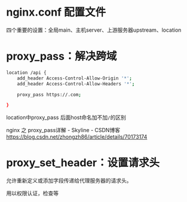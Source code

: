 # nginx.conf 配置文件

四个重要的设置：全局main、主机server、上游服务器upstream、location

# proxy_pass：解决跨域



```bash
location /api {
    add_header Access-Control-Allow-Origin '*';
    add_header Access-Control-Allow-Headers '*';

    proxy_pass https://.com;

}
```



location中proxy_pass 后面host命名加不加`/`的区别

nginx 之 proxy_pass详解 - Skyline - CSDN博客  https://blog.csdn.net/zhongzh86/article/details/70173174



# proxy_set_header：设置请求头

允许重新定义或添加字段传递给代理服务器的请求头。

用以权限认证，检查等